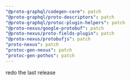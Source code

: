 ```yaml
---
"@proto-graphql/codegen-core": patch
"@proto-graphql/proto-descriptors": patch
"@proto-graphql/protoc-plugin-helpers": patch
"@proto-nexus/google-protobuf": patch
"@proto-nexus/proto-fields-plugin": patch
"@proto-nexus/protobufjs": patch
"proto-nexus": patch
"protoc-gen-nexus": patch
"protoc-gen-pothos": patch
---
```


redo the last release
